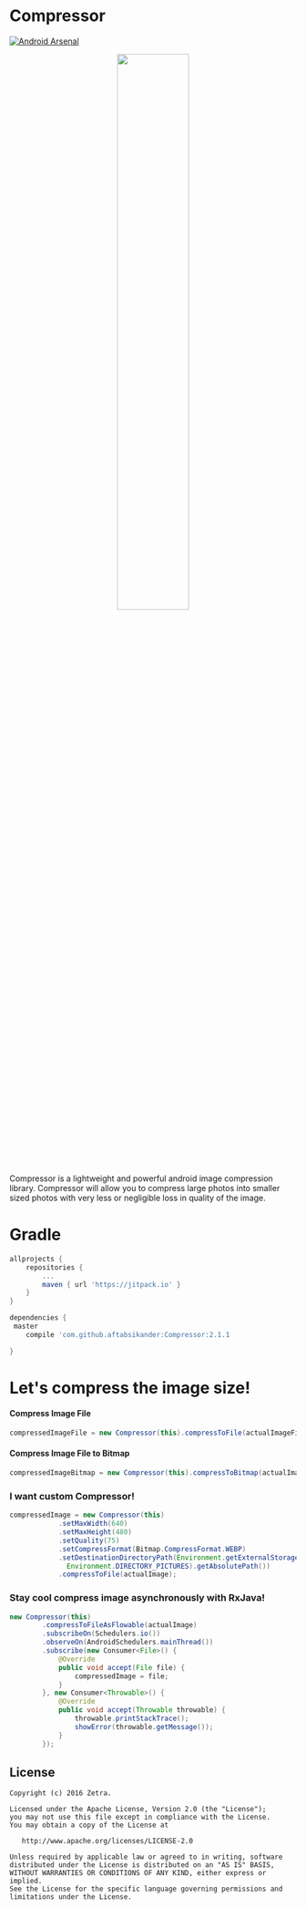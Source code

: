 Compressor
======
[![Android Arsenal](https://img.shields.io/badge/Android%20Arsenal-Compressor-blue.svg?style=flat)](http://android-arsenal.com/details/1/3758)
<p align="center"><img src="https://raw.githubusercontent.com/zetbaitsu/Compressor/master/ss.png" width="50%" /></p>
Compressor is a lightweight and powerful android image compression library. Compressor will allow you to compress large photos into smaller sized photos with very less or negligible loss in quality of the image.

# Gradle
```groovy
allprojects {
	repositories {
		...
		maven { url 'https://jitpack.io' }
	}
}
```

```groovy
dependencies {
 master
    compile 'com.github.aftabsikander:Compressor:2.1.1

}
```
# Let's compress the image size!
#### Compress Image File
```java
compressedImageFile = new Compressor(this).compressToFile(actualImageFile);
```
#### Compress Image File to Bitmap
```java
compressedImageBitmap = new Compressor(this).compressToBitmap(actualImageFile);
```
### I want custom Compressor!
```java
compressedImage = new Compressor(this)
            .setMaxWidth(640)
            .setMaxHeight(480)
            .setQuality(75)
            .setCompressFormat(Bitmap.CompressFormat.WEBP)
            .setDestinationDirectoryPath(Environment.getExternalStoragePublicDirectory(
              Environment.DIRECTORY_PICTURES).getAbsolutePath())
            .compressToFile(actualImage);
```
### Stay cool compress image asynchronously with RxJava!
```java
new Compressor(this)
        .compressToFileAsFlowable(actualImage)
        .subscribeOn(Schedulers.io())
        .observeOn(AndroidSchedulers.mainThread())
        .subscribe(new Consumer<File>() {
            @Override
            public void accept(File file) {
                compressedImage = file;
            }
        }, new Consumer<Throwable>() {
            @Override
            public void accept(Throwable throwable) {
                throwable.printStackTrace();
                showError(throwable.getMessage());
            }
        });
```

License
-------
    Copyright (c) 2016 Zetra.
    
    Licensed under the Apache License, Version 2.0 (the "License");
    you may not use this file except in compliance with the License.
    You may obtain a copy of the License at

       http://www.apache.org/licenses/LICENSE-2.0

    Unless required by applicable law or agreed to in writing, software
    distributed under the License is distributed on an "AS IS" BASIS,
    WITHOUT WARRANTIES OR CONDITIONS OF ANY KIND, either express or implied.
    See the License for the specific language governing permissions and
    limitations under the License.
